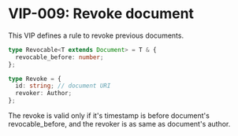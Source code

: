 # VIP-009: Revoke document

This VIP defines a rule to revoke previous documents.

```ts
type Revocable<T extends Document> = T & {
  revocable_before: number;
};
```

```ts
type Revoke = {
  id: string; // document URI
  revoker: Author;
};
```

The revoke is valid only if it's timestamp is before document's revocable_before, and the revoker is as same as document's author.
